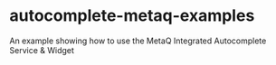 autocomplete-metaq-examples
===========================

An example showing how to use the MetaQ Integrated Autocomplete Service &amp; Widget